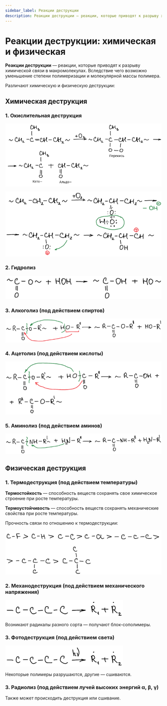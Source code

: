 ```yaml
---
sidebar_label: Реакции деструкции
description: Реакции деструкции — реакции, которые приводят к разрыву химической связи в макромолекулах. Вследствие чего возможно уменьшение степени полимеризации и молекулярной массы полимера.
---
```



# Реакции деструкции: химическая и физическая

**Реакции деструкции** — реакции, которые приводят к разрыву химической связи в макромолекулах. Вследствие чего возможно уменьшение степени полимеризации и молекулярной массы полимера.

Различают химическую и физическую деструкции:

## Химическая деструкция

### 1. Окислительная деструкция

![](images/reakcii-destrukcii/destr_clip_image001.png)

![](images/reakcii-destrukcii/destr_clip_image001_0001.png)

### 2. Гидролиз

![](images/reakcii-destrukcii/destr_clip_image001_0002.png)

### 3. Алкоголиз (под действием спиртов)

![](images/reakcii-destrukcii/destr_clip_image001_0003.png)

### 4. Ацетолиз (под действием кислоты)

![](images/reakcii-destrukcii/destr_clip_image001_0004.png)

### 5. Аминолиз (под действием аминов)

![](images/reakcii-destrukcii/destr_clip_image001_0005.png)

## Физическая деструкция

### 1. Термодеструкция (под действием температуры)

**Термостойкость** — способность веществ сохранять свое химическое строение при росте температуры.

**Термоустойчивость** — способность веществ сохранять механические свойства при росте температуры.

Прочность связи по отношению к термодеструкции:

![](images/reakcii-destrukcii/destr_clip_image001_0006.png)

### 2. Механодеструкция (под действием механического напряжения)

![](images/reakcii-destrukcii/destr_clip_image001_0007.png)

Возникают радикалы разного сорта — получают блок-сополимеры.

### 3. Фотодеструкция (под действием света)

![](images/reakcii-destrukcii/destr_clip_image001_0008.png)

Некоторые полимеры разрушаются, другие — сшиваются.

### 3. Радиолиз (под действием лучей высоких энергий α, β, γ)

Также может происходить деструкция или сшивание.

